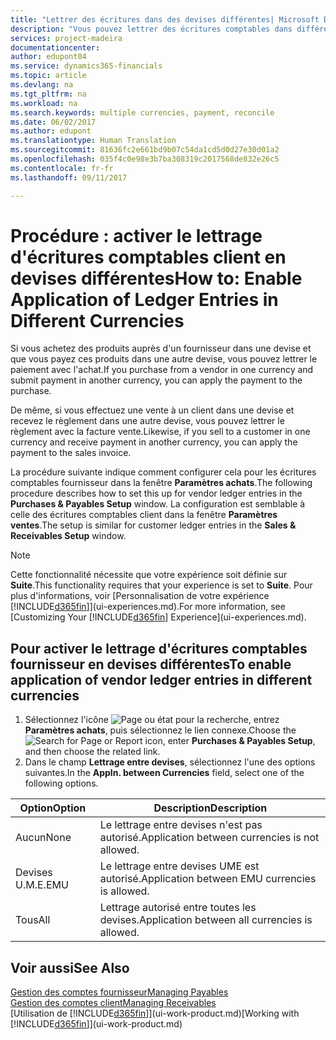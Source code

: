 ```yaml
---
title: "Lettrer des écritures dans des devises différentes| Microsoft Docs"
description: "Vous pouvez lettrer des écritures comptables dans différentes devises si vous effectuez une vente à un client dans une devise et recevez le règlement dans une autre devise."
services: project-madeira
documentationcenter: 
author: edupont04
ms.service: dynamics365-financials
ms.topic: article
ms.devlang: na
ms.tgt_pltfrm: na
ms.workload: na
ms.search.keywords: multiple currencies, payment, reconcile
ms.date: 06/02/2017
ms.author: edupont
ms.translationtype: Human Translation
ms.sourcegitcommit: 81636fc2e661bd9b07c54da1cd5d0d27e30d01a2
ms.openlocfilehash: 035f4c0e98e3b7ba308319c2017568de832e26c5
ms.contentlocale: fr-fr
ms.lasthandoff: 09/11/2017

---
```

# <a name="how-to-enable-application-of-ledger-entries-in-different-currencies"></a><span data-ttu-id="7004b-103">Procédure : activer le lettrage d'écritures comptables client en devises différentes</span><span class="sxs-lookup"><span data-stu-id="7004b-103">How to: Enable Application of Ledger Entries in Different Currencies</span></span>
<span data-ttu-id="7004b-104">Si vous achetez des produits auprès d'un fournisseur dans une devise et que vous payez ces produits dans une autre devise, vous pouvez lettrer le paiement avec l'achat.</span><span class="sxs-lookup"><span data-stu-id="7004b-104">If you purchase from a vendor in one currency and submit payment in another currency, you can apply the payment to the purchase.</span></span>

<span data-ttu-id="7004b-105">De même, si vous effectuez une vente à un client dans une devise et recevez le règlement dans une autre devise, vous pouvez lettrer le règlement avec la facture vente.</span><span class="sxs-lookup"><span data-stu-id="7004b-105">Likewise, if you sell to a customer in one currency and receive payment in another currency, you can apply the payment to the sales invoice.</span></span>

<span data-ttu-id="7004b-106">La procédure suivante indique comment configurer cela pour les écritures comptables fournisseur dans la fenêtre **Paramètres achats**.</span><span class="sxs-lookup"><span data-stu-id="7004b-106">The following procedure describes how to set this up for vendor ledger entries in the **Purchases & Payables Setup** window.</span></span> <span data-ttu-id="7004b-107">La configuration est semblable à celle des écritures comptables client dans la fenêtre **Paramètres ventes**.</span><span class="sxs-lookup"><span data-stu-id="7004b-107">The setup is similar for customer ledger entries in the **Sales & Receivables Setup** window.</span></span>

> [!NOTE]  
>   <span data-ttu-id="7004b-108">Cette fonctionnalité nécessite que votre expérience soit définie sur **Suite**.</span><span class="sxs-lookup"><span data-stu-id="7004b-108">This functionality requires that your experience is set to **Suite**.</span></span> <span data-ttu-id="7004b-109">Pour plus d'informations, voir [Personnalisation de votre expérience [!INCLUDE[d365fin](includes/d365fin_md.md)]](ui-experiences.md).</span><span class="sxs-lookup"><span data-stu-id="7004b-109">For more information, see [Customizing Your [!INCLUDE[d365fin](includes/d365fin_md.md)] Experience](ui-experiences.md).</span></span>

## <a name="to-enable-application-of-vendor-ledger-entries-in-different-currencies"></a><span data-ttu-id="7004b-110">Pour activer le lettrage d'écritures comptables fournisseur en devises différentes</span><span class="sxs-lookup"><span data-stu-id="7004b-110">To enable application of vendor ledger entries in different currencies</span></span>
1. <span data-ttu-id="7004b-111">Sélectionnez l'icône ![Page ou état pour la recherche](media/ui-search/search_small.png "icône Page ou état pour la recherche"), entrez **Paramètres achats**, puis sélectionnez le lien connexe.</span><span class="sxs-lookup"><span data-stu-id="7004b-111">Choose the ![Search for Page or Report](media/ui-search/search_small.png "Search for Page or Report icon") icon, enter **Purchases & Payables Setup**, and then choose the related link.</span></span>
2. <span data-ttu-id="7004b-112">Dans le champ **Lettrage entre devises**, sélectionnez l'une des options suivantes.</span><span class="sxs-lookup"><span data-stu-id="7004b-112">In the **Appln. between Currencies** field, select one of the following options.</span></span>

| <span data-ttu-id="7004b-113">Option</span><span class="sxs-lookup"><span data-stu-id="7004b-113">Option</span></span> | <span data-ttu-id="7004b-114">Description</span><span class="sxs-lookup"><span data-stu-id="7004b-114">Description</span></span> |
| --- | --- |
| <span data-ttu-id="7004b-115">Aucun</span><span class="sxs-lookup"><span data-stu-id="7004b-115">None</span></span> |<span data-ttu-id="7004b-116">Le lettrage entre devises n'est pas autorisé.</span><span class="sxs-lookup"><span data-stu-id="7004b-116">Application between currencies is not allowed.</span></span> |
| <span data-ttu-id="7004b-117">Devises U.M.E.</span><span class="sxs-lookup"><span data-stu-id="7004b-117">EMU</span></span> |<span data-ttu-id="7004b-118">Le lettrage entre devises UME est autorisé.</span><span class="sxs-lookup"><span data-stu-id="7004b-118">Application between EMU currencies is allowed.</span></span> |
| <span data-ttu-id="7004b-119">Tous</span><span class="sxs-lookup"><span data-stu-id="7004b-119">All</span></span> |<span data-ttu-id="7004b-120">Lettrage autorisé entre toutes les devises.</span><span class="sxs-lookup"><span data-stu-id="7004b-120">Application between all currencies is allowed.</span></span> |

## <a name="see-also"></a><span data-ttu-id="7004b-121">Voir aussi</span><span class="sxs-lookup"><span data-stu-id="7004b-121">See Also</span></span>
[<span data-ttu-id="7004b-122">Gestion des comptes fournisseur</span><span class="sxs-lookup"><span data-stu-id="7004b-122">Managing Payables</span></span>](payables-manage-payables.md)  
[<span data-ttu-id="7004b-123">Gestion des comptes client</span><span class="sxs-lookup"><span data-stu-id="7004b-123">Managing Receivables</span></span>](receivables-manage-receivables.md)  
<span data-ttu-id="7004b-124">[Utilisation de [!INCLUDE[d365fin](includes/d365fin_md.md)]](ui-work-product.md)</span><span class="sxs-lookup"><span data-stu-id="7004b-124">[Working with [!INCLUDE[d365fin](includes/d365fin_md.md)]](ui-work-product.md)</span></span>

